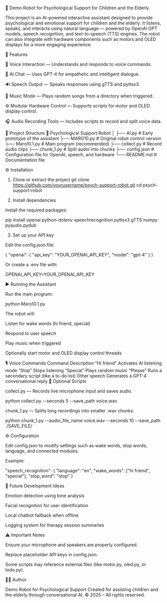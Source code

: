 🤖 Demo Robot for Psychological Support for Children and the Elderly

This project is an AI-powered interactive assistant designed to provide psychological and emotional support for children and the elderly.
It listens, speaks, and interacts using natural language — powered by OpenAI GPT models, speech recognition, and text-to-speech (TTS) engines.
The robot can also integrate with hardware components such as motors and OLED displays for a more engaging experience.

🧠 Features

🎤 Voice Interaction — Understands and responds to voice commands.

💬 AI Chat — Uses GPT-4 for empathetic and intelligent dialogue.

🔊 Speech Output — Speaks responses using gTTS and pyttsx3.

🎵 Music Mode — Plays random songs from a directory when triggered.

⚙️ Modular Hardware Control — Supports scripts for motor and OLED display control.

🎧 Audio Recording Tools — Includes scripts to record and split voice data.

📂 Project Structure
📁 Psychological Support Robot
│
├── AI.py              # Early prototype of the assistant
├── MARO10.py          # Original robot control version
├── Maro10.1.py        # Main program (recommended)
├── collect.py         # Record audio clips
├── chunk_1.py         # Split audio into chunks
├── config.json        # Configuration file for OpenAI, speech, and hardware
└── README.md          # Documentation file

⚙️ Installation
1. Clone or extract the project
git clone https://github.com/yourusername/psych-support-robot.git
cd psych-support-robot

2. Install dependencies

Install the required packages:

pip install openai python-dotenv speechrecognition pyttsx3 gTTS numpy pyaudio pydub

3. Set up your API key

Edit the config.json file:

{
  "openai": {
    "api_key": "YOUR_OPENAI_API_KEY",
    "model": "gpt-4"
  }
}


Or create a .env file with:

OPENAI_API_KEY=YOUR_OPENAI_API_KEY

▶️ Running the Assistant

Run the main program:

python Maro10.1.py


The robot will:

Listen for wake words (hi friend, special)

Respond to user speech

Play music when triggered

Optionally start motor and OLED display control threads

🎙️ Voice Commands
Command	Description
“Hi friend”	Activates AI listening mode
“Stop”	Stops listening
“Special”	Plays random music
“Please”	Runs a secondary script (like a to-do list)
Other speech	Generates a GPT-4 conversational reply
🧩 Optional Scripts

collect.py — Records live microphone input and saves audio.

python collect.py --seconds 5 --save_path voice.wav


chunk_1.py — Splits long recordings into smaller .wav chunks.

python chunk_1.py --audio_file_name voice.wav --seconds 10 --save_path ./SAVE_FILE/

⚙️ Configuration

Edit config.json to modify settings such as wake words, stop words, language, and connected modules.

Example:

"speech_recognition": {
  "language": "en",
  "wake_words": ["hi friend", "special"],
  "stop_word": "stop"
}

🧠 Future Development Ideas

Emotion detection using tone analysis

Facial recognition for user identification

Local chatbot fallback when offline

Logging system for therapy session summaries

⚠️ Important Notes

Ensure your microphone and speakers are properly configured.

Replace placeholder API keys in config.json.

Some scripts may reference external files (like motor.py, oled.py, or todo.py).

👩‍💻 Author

Demo Robot for Psychological Support
Created for assisting children and the elderly through conversational AI.
© 2025 – All rights reserved.
